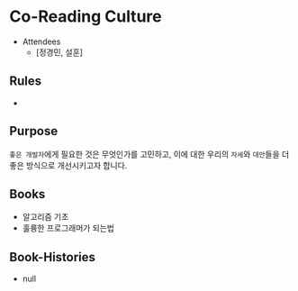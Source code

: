 # Co-Reading Culture
- Attendees
	- [정경민, 설훈]

## Rules
- 

## Purpose
`좋은 개발자`에게 필요한 것은 무엇인가를 고민하고, 이에 대한 우리의 `자세`와 `대안`들을 더 좋은 방식으로 개선시키고자 합니다.

## Books
- 알고리즘 기초
- 훌륭한 프로그래머가 되는법

## Book-Histories
- null
